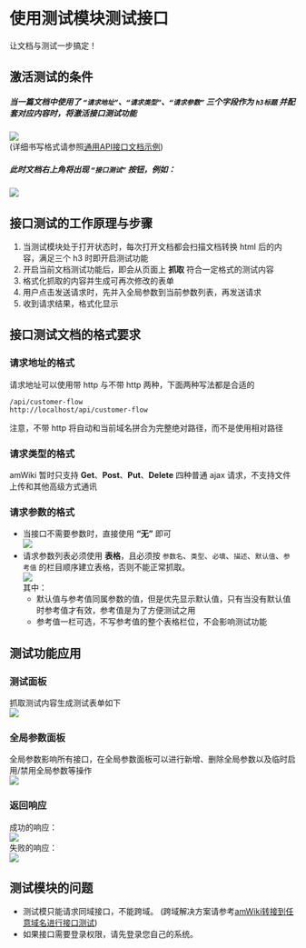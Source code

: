 # 使用测试模块测试接口

让文档与测试一步搞定！

## 激活测试的条件
##### 当一篇文档中使用了 `“请求地址”`、`“请求类型”`、`“请求参数”` 三个字段作为 `h3标题` 并配套对应内容时，将激活接口测试功能  
![](https://amwiki.xf09.net/docs/assets/001.tiny/06-8a6d91f1.png)  
(详细书写格式请参照[通用API接口文档示例](?file=002-文档示范/001-通用API接口文档示例))  

##### 此时文档右上角将出现 `“接口测试”` 按钮，例如：  
![](https://amwiki.xf09.net/docs/assets/001.tiny/04-e412c7fd.png)

## 接口测试的工作原理与步骤
1. 当测试模块处于打开状态时，每次打开文档都会扫描文档转换 html 后的内容，满足三个 h3 时即开启测试功能
2. 开启当前文档测试功能后，即会从页面上 **抓取** 符合一定格式的测试内容
3. 格式化抓取的内容并生成可再次修改的表单
4. 用户点击发送请求时，先并入全局参数到当前参数列表，再发送请求
5. 收到请求结果，格式化显示

## 接口测试文档的格式要求

### 请求地址的格式
请求地址可以使用带 http 与不带 http 两种，下面两种写法都是合适的  

    /api/customer-flow
    http://localhost/api/customer-flow

注意，不带 http 将自动和当前域名拼合为完整绝对路径，而不是使用相对路径

### 请求类型的格式
amWiki 暂时只支持 **Get**、**Post**、**Put**、**Delete** 四种普通 ajax 请求，不支持文件上传和其他高级方式通讯

### 请求参数的格式
- 当接口不需要参数时，直接使用 **“无”** 即可  
![](https://amwiki.xf09.net/docs/assets/001.tiny/06-e030ca95.png)  
- 请求参数列表必须使用 **表格**，且必须按 `参数名`、`类型`、`必填`、`描述`、`默认值`、`参考值` 的栏目顺序建立表格，否则不能正常抓取。  
![](https://amwiki.xf09.net/docs/assets/001.tiny/06-5a7fda87.png)  
其中：
    - 默认值与参考值同属参数的值，但是优先显示默认值，只有当没有默认值时参考值才有效，参考值是为了方便测试之用
    - 参考值一栏可选，不写参考值的整个表格栏位，不会影响测试功能

## 测试功能应用

### 测试面板
抓取测试内容生成测试表单如下  
![](https://amwiki.xf09.net/docs/assets/001.tiny/06-c0d8d3cb.png)

### 全局参数面板
全局参数影响所有接口，在全局参数面板可以进行新增、删除全局参数以及临时启用/禁用全局参数等操作  
![](https://amwiki.xf09.net/docs/assets/001.tiny/06-c19f1829.png)

### 返回响应
成功的响应：  
![](https://amwiki.xf09.net/docs/assets/001.tiny/06-6f851b27.png)  
失败的响应：  
![](https://amwiki.xf09.net/docs/assets/001.tiny/06-bf211990.png)

## 测试模块的问题
- 测试模只能请求同域接口，不能跨域。 (跨域解决方案请参考[amWiki转接到任意域名进行接口测试](?file=001-学习amWiki/30-amWiki转接到任意域名进行接口测试))
- 如果接口需要登录权限，请先登录您自己的系统。  
